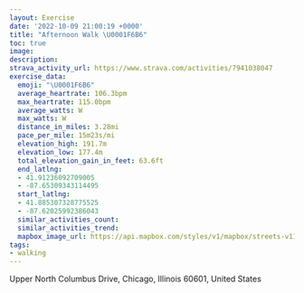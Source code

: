 ```yaml
---
layout: Exercise
date: '2022-10-09 21:00:19 +0000'
title: "Afternoon Walk \U0001F6B6"
toc: true
image:
description:
strava_activity_url: https://www.strava.com/activities/7941038047
exercise_data:
  emoji: "\U0001F6B6"
  average_heartrate: 106.3bpm
  max_heartrate: 115.0bpm
  average_watts: W
  max_watts: W
  distance_in_miles: 3.28mi
  pace_per_mile: 15m23s/mi
  elevation_high: 191.7m
  elevation_low: 177.4m
  total_elevation_gain_in_feet: 63.6ft
  end_latlng:
  - 41.91236092709005
  - -87.65309343114495
  start_latlng:
  - 41.885307328775525
  - -87.62025992386043
  similar_activities_count:
  similar_activities_trend:
  mapbox_image_url: https://api.mapbox.com/styles/v1/mapbox/streets-v11/static/path-5+787af2-1.0(qxs~F%7C%7DxuOAz%40Kp%40O%5CIFODY%40%5BCWGg%40UQEi%40Le%40Ne%40Hi%40B_A%3F_%40D%5DHEZAl%40MHwAi%40eBWi%40Ai%40XIJIPE%60%40Bt%40PvA%40%5CAVKTc%40%5CYXUj%40KHe%40H%7BDNKBWNMLIPG%5EEhAFdJEVWXSDu%40%40YDQHOXIBaAEkAAgLHkBD%7DBLMJCNBfCAl%40IVWPKD_OLoG%40%7DCBi%40DKBGHQp%40%3FvEEf%40KRQFg%40DaF%3Fi%40HQHOHMTATHxCBjIFrC%40lCVjACtCBhI%7D%40DQJkBjCs%40rA_%40%5CQTyAzB%7B%40hAuA%7CB%3FNACg%40h%40o%40~%40eFfIYn%40o%40~%40%7BAbCkAfB%7DBdDg%40bAa%40%5Cc%40j%40wBfD%7D%40zAkAhBSb%40m%40bAAfA),pin-s-s+e5b22e(-87.62351,41.88569),pin-s-f+89ae00(-87.65142999999998,41.911850000000044)/auto/800x800?access_token=pk.eyJ1Ijoiam9zaGJlY2ttYW4iLCJhIjoiY205eWR2aDd1MWZ6djJrbXc4a3M0bWZleiJ9.XiG9OWkNcZk2QzjJbxLB4A
tags:
- walking
---
```




Upper North Columbus Drive, Chicago, Illinois 60601, United States
